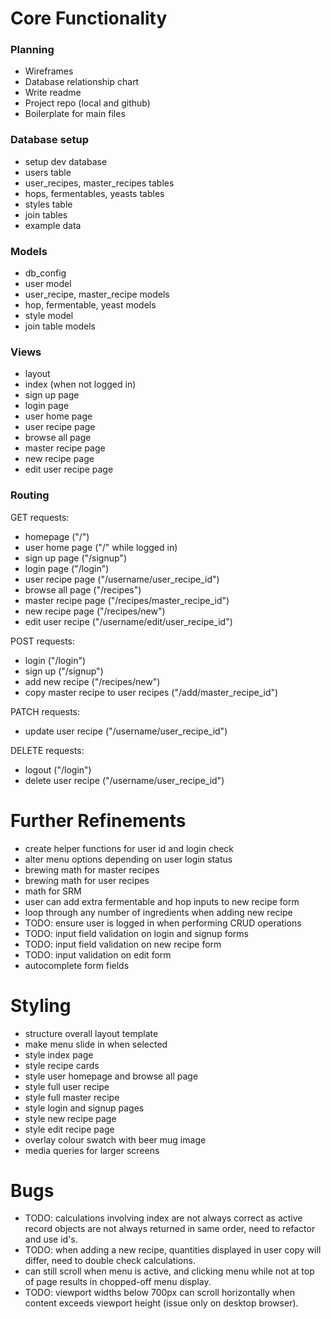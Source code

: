 # Core Functionality

### Planning
* Wireframes
* Database relationship chart
* Write readme
* Project repo (local and github)
* Boilerplate for main files

### Database setup
* setup dev database
* users table
* user_recipes, master_recipes tables
* hops, fermentables, yeasts tables
* styles table
* join tables
* example data

### Models
* db_config
* user model
* user_recipe, master_recipe models
* hop, fermentable, yeast models
* style model
* join table models

### Views
* layout
* index (when not logged in)
* sign up page
* login page
* user home page
* user recipe page
* browse all page
* master recipe page
* new recipe page
* edit user recipe page

### Routing
GET requests:
* homepage ("/")
* user home page ("/" while logged in)
* sign up page ("/signup")
* login page ("/login")
* user recipe page ("/username/user_recipe_id")
* browse all page ("/recipes")
* master recipe page ("/recipes/master_recipe_id")
* new recipe page ("/recipes/new")
* edit user recipe ("/username/edit/user_recipe_id")

POST requests:
* login ("/login")
* sign up ("/signup")
* add new recipe ("/recipes/new")
* copy master recipe to user recipes ("/add/master_recipe_id")

PATCH requests:
* update user recipe ("/username/user_recipe_id")

DELETE requests:
* logout ("/login")
* delete user recipe ("/username/user_recipe_id")

# Further Refinements
* create helper functions for user id and login check
* alter menu options depending on user login status
* brewing math for master recipes
* brewing math for user recipes
* math for SRM
* user can add extra fermentable and hop inputs to new recipe form
* loop through any number of ingredients when adding new recipe
* TODO: ensure user is logged in when performing CRUD operations
* TODO: input field validation on login and signup forms
* TODO: input field validation on new recipe form
* TODO: input validation on edit form
* autocomplete form fields

# Styling
* structure overall layout template
* make menu slide in when selected
* style index page
* style recipe cards
* style user homepage and browse all page
* style full user recipe
* style full master recipe
* style login and signup pages
* style new recipe page
* style edit recipe page
* overlay colour swatch with beer mug image
* media queries for larger screens

# Bugs
* TODO: calculations involving index are not always correct as active record objects are not always returned in same order, need to refactor and use id's.
* TODO: when adding a new recipe, quantities displayed in user copy will differ, need to double check calculations.
* can still scroll when menu is active, and clicking menu while not at top of page results in chopped-off menu display.
* TODO: viewport widths below 700px can scroll horizontally when content exceeds viewport height (issue only on desktop browser).
